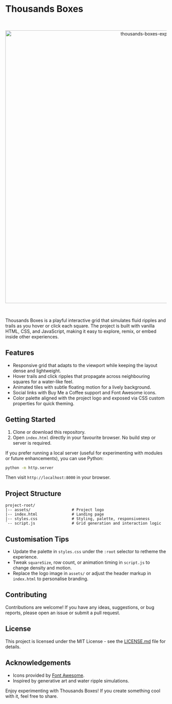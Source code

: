# Thousands Boxes

<br>
<p align="center">
<img width="850" alt="thousands-boxes-exp" src="https://github.com/user-attachments/assets/7b9f293e-d914-4d33-8d50-c10d92502a7c" />
</p>
<br>

Thousands Boxes is a playful interactive grid that simulates fluid ripples and trails as you hover or click each square. The project is built with vanilla HTML, CSS, and JavaScript, making it easy to explore, remix, or embed inside other experiences.

## Features
- Responsive grid that adapts to the viewport while keeping the layout dense and lightweight.
- Hover trails and click ripples that propagate across neighbouring squares for a water-like feel.
- Animated tiles with subtle floating motion for a lively background.
- Social links with Buy Me a Coffee support and Font Awesome icons.
- Color palette aligned with the project logo and exposed via CSS custom properties for quick theming.

## Getting Started
1. Clone or download this repository.
2. Open `index.html` directly in your favourite browser. No build step or server is required.

If you prefer running a local server (useful for experimenting with modules or future enhancements), you can use Python:

```bash
python -m http.server
```

Then visit `http://localhost:8000` in your browser.

## Project Structure
```
project-root/
|-- assets/                  # Project logo
|-- index.html               # Landing page
|-- styles.css               # Styling, palette, responsiveness
`-- script.js                # Grid generation and interaction logic
```

## Customisation Tips

- Update the palette in `styles.css` under the `:root` selector to retheme the experience.
- Tweak `squareSize`, row count, or animation timing in `script.js` to change density and motion.
- Replace the logo image in `assets/` or adjust the header markup in `index.html` to personalise branding.

## Contributing

Contributions are welcome! If you have any ideas, suggestions, or bug reports, please open an issue or submit a pull request.

## License

This project is licensed under the MIT License - see the [LICENSE.md](LICENSE.md) file for details.

## Acknowledgements
- Icons provided by [Font Awesome](https://fontawesome.com/).
- Inspired by generative art and water ripple simulations.

Enjoy experimenting with Thousands Boxes! If you create something cool with it, feel free to share.
